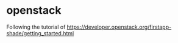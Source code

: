 # openstack
Following the tutorial of https://developer.openstack.org/firstapp-shade/getting_started.html
